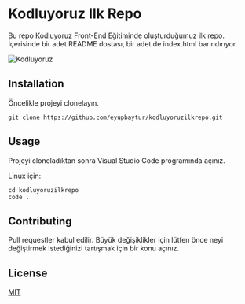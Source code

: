 # Kodluyoruz Ilk Repo

Bu repo [Kodluyoruz](https://app.patika.dev/) Front-End Eğitiminde oluşturduğumuz ilk repo. İçerisinde bir adet README dostası, bir adet de index.html barındırıyor.

![Kodluyoruz](https://pbs.twimg.com/media/Dg7M-w3X0AEMsJ5?format=jpg&name=large)

## Installation

Öncelikle projeyi clonelayın.

```
git clone https://github.com/eyupbaytur/kodluyoruzilkrepo.git
```

## Usage
Projeyi cloneladıktan sonra Visual Studio Code programında açınız.

Linux için:
```
cd kodluyoruzilkrepo 
code .
```
## Contributing
Pull requestler kabul edilir. Büyük değişiklikler için lütfen önce neyi değiştirmek istediğinizi tartışmak için bir konu açınız.
## License
[MIT](https://choosealicense.com/licenses/mit/)